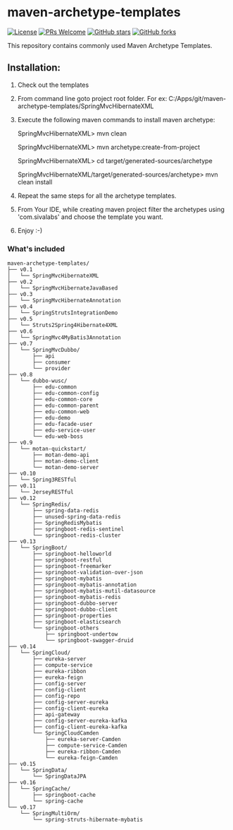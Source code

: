 maven-archetype-templates
=========================
[![License](https://img.shields.io/badge/license-MIT-blue.svg)](https://github.com/T5750/maven-archetype-templates/blob/master/LICENSE.md)
[![PRs Welcome](https://img.shields.io/badge/PRs-welcome-brightgreen.svg)](https://github.com/T5750/maven-archetype-templates/pulls)
[![GitHub stars](https://img.shields.io/github/stars/T5750/maven-archetype-templates.svg?style=social&label=Stars)](https://github.com/T5750/maven-archetype-templates)
[![GitHub forks](https://img.shields.io/github/forks/T5750/maven-archetype-templates.svg?style=social&label=Fork)](https://github.com/T5750/maven-archetype-templates)

This repository contains commonly used Maven Archetype Templates.

Installation:
-------------
1. Check out the templates
2. From command line goto project root folder. For ex: C:/Apps/git/maven-archetype-templates/SpringMvcHibernateXML
3. Execute the following maven commands to install maven archetype:

    SpringMvcHibernateXML> mvn clean

    SpringMvcHibernateXML> mvn archetype:create-from-project

    SpringMvcHibernateXML> cd target/generated-sources/archetype

    SpringMvcHibernateXML/target/generated-sources/archetype> mvn clean install

4. Repeat the same steps for all the archetype templates.
5. From Your IDE, while creating maven project filter the archetypes using 'com.sivalabs' and choose the template you want.
6. Enjoy :-)

### What's included

```
maven-archetype-templates/
├── v0.1
│   └── SpringMvcHibernateXML
├── v0.2
│   └── SpringMvcHibernateJavaBased
├── v0.3
│   └── SpringMvcHibernateAnnotation
├── v0.4
│   └── SpringStrutsIntegrationDemo
├── v0.5
│   └── Struts2Spring4Hibernate4XML
├── v0.6
│   └── SpringMvc4MyBatis3Annotation
├── v0.7
│   └── SpringMvcDubbo/
│       ├── api
│       ├── consumer
│       └── provider
├── v0.8
│   └── dubbo-wusc/
│       ├── edu-common
│       ├── edu-common-config
│       ├── edu-common-core
│       ├── edu-common-parent
│       ├── edu-common-web
│       ├── edu-demo
│       ├── edu-facade-user
│       ├── edu-service-user
│       └── edu-web-boss
├── v0.9
│   └── motan-quickstart/
│       ├── motan-demo-api
│       ├── motan-demo-client
│       └── motan-demo-server
├── v0.10
│   └── Spring3RESTful
├── v0.11
│   └── JerseyRESTful
├── v0.12
│   └── SpringRedis/
│       ├── spring-data-redis
│       ├── unused-spring-data-redis
│       ├── SpringRedisMybatis
│       ├── springboot-redis-sentinel
│       └── springboot-redis-cluster
├── v0.13
│   └── SpringBoot/
│       ├── springboot-helloworld
│       ├── springboot-restful
│       ├── springboot-freemarker
│       ├── springboot-validation-over-json
│       ├── springboot-mybatis
│       ├── springboot-mybatis-annotation
│       ├── springboot-mybatis-mutil-datasource
│       ├── springboot-mybatis-redis
│       ├── springboot-dubbo-server
│       ├── springboot-dubbo-client
│       ├── springboot-properties
│       ├── springboot-elasticsearch
│       └── springboot-others
│           ├── springboot-undertow
│           └── springboot-swagger-druid
├── v0.14
│   └── SpringCloud/
│       ├── eureka-server
│       ├── compute-service
│       ├── eureka-ribbon
│       ├── eureka-feign
│       ├── config-server
│       ├── config-client
│       ├── config-repo
│       ├── config-server-eureka
│       ├── config-client-eureka
│       ├── api-gateway
│       ├── config-server-eureka-kafka
│       ├── config-client-eureka-kafka
│       └── SpringCloudCamden
│           ├── eureka-server-Camden
│           ├── compute-service-Camden
│           ├── eureka-ribbon-Camden
│           └── eureka-feign-Camden
├── v0.15
│   └── SpringData/
│       └── SpringDataJPA
├── v0.16
│   └── SpringCache/
│       ├── springboot-cache
│       └── spring-cache
└── v0.17
    └── SpringMultiOrm/
        └── spring-struts-hibernate-mybatis
```